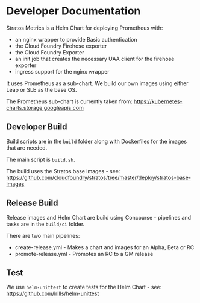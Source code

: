 # Developer Documentation

Stratos Metrics is a Helm Chart for deploying Prometheus with:

- an nginx wrapper to provide Basic authentication
- the Cloud Foundry Firehose exporter
- the Cloud Foundry Exporter
- an init job that creates the necessary UAA client for the firehose exporter
- ingress support for the nginx wrapper

It uses Prometheus as a sub-chart. We build our own images using either Leap or SLE as the base OS.

The Prometheus sub-chart is currently taken from: https://kubernetes-charts.storage.googleapis.com

## Developer Build

Build scripts are in the `build` folder along with Dockerfiles for the images that are needed.

The main script is `build.sh`.

The build uses the Stratos base images - see: https://github.com/cloudfoundry/stratos/tree/master/deploy/stratos-base-images

## Release Build

Release images and Helm Chart are build using Concourse - pipelines and tasks are in the `build/ci` folder.

There are two main pipelines:

- create-release.yml - Makes a chart and images for an Alpha, Beta or RC
- promote-release.yml - Promotes an RC to a GM release

## Test

We use `helm-unittest` to create tests for the Helm Chart - see: https://github.com/lrills/helm-unittest